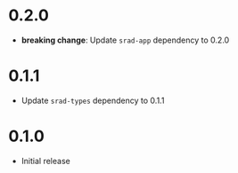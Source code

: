 # 0.2.0

- **breaking change**: Update `srad-app` dependency to 0.2.0

# 0.1.1

- Update `srad-types` dependency to 0.1.1

# 0.1.0

- Initial release
